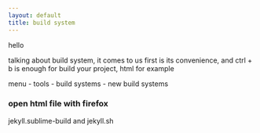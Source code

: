 ```yaml
---
layout: default
title: build system
---
```


hello

talking about build system, it comes to us first is its convenience, and ctrl + b is enough for build your project, html for example

menu - tools - build systems - new build systems 

### open html file with firefox
jekyll.sublime-build and jekyll.sh